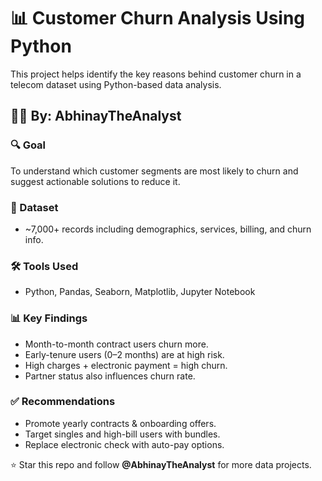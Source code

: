 # 📊 Customer Churn Analysis Using Python

This project helps identify the key reasons behind customer churn in a telecom dataset using Python-based data analysis.

## 👨‍💻 By: AbhinayTheAnalyst

### 🔍 Goal
To understand which customer segments are most likely to churn and suggest actionable solutions to reduce it.

### 📁 Dataset
- ~7,000+ records including demographics, services, billing, and churn info.

### 🛠️ Tools Used
- Python, Pandas, Seaborn, Matplotlib, Jupyter Notebook

### 📊 Key Findings
- Month-to-month contract users churn more.
- Early-tenure users (0–2 months) are at high risk.
- High charges + electronic payment = high churn.
- Partner status also influences churn rate.

### ✅ Recommendations
- Promote yearly contracts & onboarding offers.
- Target singles and high-bill users with bundles.
- Replace electronic check with auto-pay options.

⭐ Star this repo and follow **@AbhinayTheAnalyst** for more data projects.
